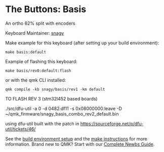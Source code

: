 # The Buttons: Basis

An ortho 62% split with encoders

Keyboard Maintainer: [snagy](https://github.com/snagy)  

Make example for this keyboard (after setting up your build environment):

    make basis:default

Example of flashing this keyboard:

    make basis/rev0:default:flash
    
or with the qmk CLI installed:

    qmk compile -kb snagy/basis/rev1 -km default 
    

TO FLASH REV 3 (stm32l452 based boards)

./src/dfu-util -a 0 -d 0482:df11 -s 0x08000000:leave -D ~/qmk_firmware/snagy_basis_combo_rev2_default.bin

using dfu-util built with the patch in https://sourceforge.net/p/dfu-util/tickets/46/

    

See the [build environment setup](https://docs.qmk.fm/#/getting_started_build_tools) and the [make instructions](https://docs.qmk.fm/#/getting_started_make_guide) for more information. Brand new to QMK? Start with our [Complete Newbs Guide](https://docs.qmk.fm/#/newbs).

